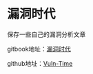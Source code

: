 # 漏洞时代

保存一些自己的漏洞分析文章

gitbook地址：[漏洞时代](https://chybeta.gitbooks.io/vuln-time/content/)

github地址：[Vuln-Time](https://github.com/CHYbeta/Vuln-Time)